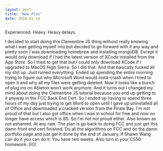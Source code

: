 ```yaml
---
layout: post
title: "New Plan"
date: 2018-01-14
---
```


Experienced. Heavy. Heavy delays. 

I decided to start doing this Clementine JS thing without really knowing what I was getting myself into but decided to go forward with it any way and pretty soon I was downloading homebrew and installing mongoDB. Except it would only download if I had the latest version of XCode installed from the App Store. So I tried to get that but I could only download XCode if I upgraded to MacOS High Sierra. So I did that. And that basically fucked all my shit up. Just ruined everything. Ended up spending the entire morning trying to figure out why Microsoft Word would insta-crash when I tried to open it and why all my files were getting deleted. Now it looks like a bunch of plug ins on Ableton won't work anymore. And it turns out I changed my mind about doing the Clementine JS tutorial because you end up getting to it anyway in the FCC Back End Cert. So I ended up having to spend three hours of my day just trying to get Word to open until I gave up uninstalled all of Office and downloaded a cracked version from the Pirate Bay. I'm not proud of that but I also got office when I was in school for free and now no longer have access which is BS. So I'm not not proud either. Also known as not ashamed. At any rate. The plan is go back to doing FCC and just get this damn front end cert finished. Do all the algorithms on FCC and do the damn portfolio page and just get it done by the end of January. If Shawn Wang can do it you can do it. You have two weeks. Also turn in your CS50 homework. GO!